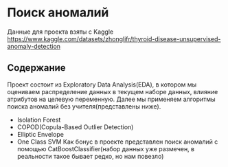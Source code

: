 # Поиск аномалий

Данные для проекта взяты с Kaggle https://www.kaggle.com/datasets/zhonglifr/thyroid-disease-unsupervised-anomaly-detection
## Содержание
Проект состоит из Exploratory Data Analysis(EDA), в котором мы оцениваем распределение данных в текущем наборе данных, влияние атрибутов на целевую переменную.
Далее мы применяем алгоритмы поиска аномалий без учителя(представлены ниже).
- Isolation Forest
- COPOD(Copula-Based Outlier Detection)
- Elliptic Envelope
- One Class SVM
Как бонус в проекте представлен поиск аномалий с помощью CatBoostClassifier(набор данных уже размечен, в реальности такое бывает редко, но нам повезло)
